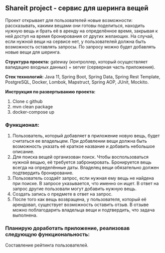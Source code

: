 ## Shareit project - сервис для шеринга вещей

Проект открывает для пользователей новые возможности: рассказывать, какими вещами они готовы поделиться, находить нужную вещь и брать её в аренду на определённое время, закрывая к ней доступ на время бронирования от других желающих.
На случай, если нужной вещи на сервисе нет, у пользователей должна быть возможность оставлять запросы. По запросу можно будет добавлять новые вещи для шеринга.

**Структура проекта:** gateway (контроллер, который осуществляет валидацию входных данных) + server (серверная часть приложения).

**Стек технологий:** Java 11, Spring Boot, Spring Data, Spring Rest Template, PostgreSQL, Docker, Lombok, Mapstruct, Spring AOP, JUnit, Mockito.

**Инструкция по развертыванию проекта:**
1. Clone c github
2. mvn clean package
3. docker-compose up

### Функционал:

1. Пользователь, который добавляет в приложение новую вещь, будет считаться ее владельцем. При добавлении вещи должна быть возможность указать её краткое название и добавить небольшое описание.
2. Для поиска вещей организован поиск. Чтобы воспользоваться нужной вещью, её требуется забронировать. Бронируется вещь всегда на определённые даты. Владелец вещи обязательно должен подтвердить бронирование.
3. Пользователь создаёт запрос, если нужная ему вещь не найдена при поиске. В запросе указывается, что именно он ищет. В ответ на запрос другие пользовали могут добавить нужную вещь.
4. Создать запись о предмете в ответ на запрос.
5. После того как вещь возвращена, у пользователя, который её арендовал, существует возможность оставить отзыв. В отзыве можно поблагодарить владельца вещи и подтвердить, что задача выполнена.

### Планирую доработать приложение, реализовав следующую функциональность:
Составление рейтинга пользователей.
